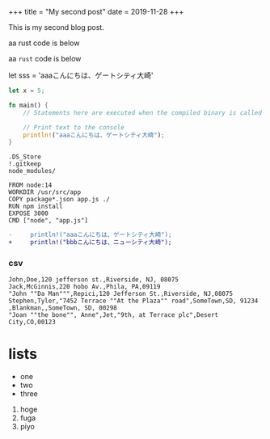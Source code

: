 +++
title = "My second post"
date = 2019-11-28
+++

This is my second blog post.

aa rust code is below

aa `rust` code is below

let sss = 'aaaこんにちは、ゲートシティ大崎'

```rust
let x = 5;

fn main() {
    // Statements here are executed when the compiled binary is called

    // Print text to the console
    println!("aaaこんにちは、ゲートシティ大崎");
}
```

```.gitignore
.DS_Store
!.gitkeep
node_modules/
```

```Dockerfile,linenos
FROM node:14
WORKDIR /usr/src/app
COPY package*.json app.js ./
RUN npm install
EXPOSE 3000
CMD ["node", "app.js"]
```

```diff
-     println!("aaaこんにちは、ゲートシティ大崎");
+     println!("bbbこんにちは、ニューシティ大崎");
```

### csv

```csv
John,Doe,120 jefferson st.,Riverside, NJ, 08075
Jack,McGinnis,220 hobo Av.,Phila, PA,09119
"John ""Da Man""",Repici,120 Jefferson St.,Riverside, NJ,08075
Stephen,Tyler,"7452 Terrace ""At the Plaza"" road",SomeTown,SD, 91234
,Blankman,,SomeTown, SD, 00298
"Joan ""the bone"", Anne",Jet,"9th, at Terrace plc",Desert City,CO,00123
```

# lists

- one
- two
- three

1. hoge
1. fuga
1. piyo
